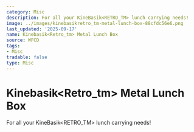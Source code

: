 ```yaml
---
category: Misc
description: For all your KineBasik<RETRO_TM> lunch carrying needs!
image: ../images/kinebasikretro_tm-metal-lunch-box-88cfdc56e6.png
last_updated: '2025-09-17'
name: Kinebasik<Retro_tm> Metal Lunch Box
source: WFCD
tags:
- Misc
tradable: false
type: Misc
---
```


# Kinebasik<Retro_tm> Metal Lunch Box

For all your KineBasik<RETRO_TM> lunch carrying needs!

